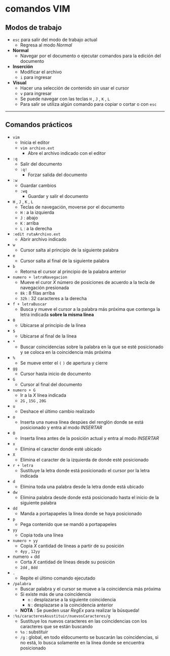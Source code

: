 # comandos VIM

## Modos de trabajo
- `esc` para salir del modo de trabajo actual
    - Regresa al modo *Normal*
- **Normal**
    - Navegar por el documento o ejecutar comandos para la edición del documento
- **Inserción**
    - Modificar el archivo
    - `i` para ingresar
- **Visual**
    - Hacer una selección de contenido sin usar el cursor
    - `v` para ingresar
    - Se puede navegar con las teclas `H` , `J` , `K` , `L`
    - Para salir se utiliza algún comando para copiar o cortar o con `esc`

---------
## Comandos prácticos
- `vim`
    - Inicia el editor
    - `vim archivo.ext`
        - Abre el archivo indicado con el editor
- `:q`
    - Salir del documento
    - `:q!`
        - Forzar salida del documento
- `:w`
    - Guardar cambios
    - `:wq`
        - Guardar y salir el documento
- `H` , `J` , `K` , `L`
    - Teclas de navegación, moverse por el documento
    - `H` : a la izquierda
    - `J` : abajo
    - `K` : arriba
    - `L` : a la derecha
- `:edit rutaArchivo.ext`
    - Abrir archivo indicado
- `w`
    - Cursor salta al principio de la siguiente palabra
- `e`
    - Cursor salta al final de la siguiente palabra
- `b`
    - Retorna el cursor al principio de la palabra anterior
- `numero + letraNavegacion`
    - Mueve el curor *X* número de posiciones de acuerdo a la tecla de navegación presionada
    - `8k` : 8 filas arriba
    - `32h` : 32 caracteres a la derecha
- `f + letraBuscar`
    - Busca y mueve el cursor a la palabra más próxima que contenga la letra indicada **sobre la misma línea**
- `0`
    - Ubicarse al principio de la línea
- `$`
    - Ubicarse al final de la línea
- `*`
    - Buscar coincidencias sobre la palabra en la que se esté posicionado y se coloca en la coincidencia más próxima
- `%`
    - Se mueve enter el `(` `)` de apertura y cierre
- `gg`
    - Cursor hasta inicio de documento
- `G`
    - Cursor al final del documento
- `numero + G`
    - Ir a la *X* línea indicada
    - `2G` , `15G` , `20G`
- `u`
    - Deshace el último cambio realizado
- `o`
    - Inserta una nueva línea despúes del renglón donde se está posicionado y entra al modo *INSERTAR*
- `O`
    - Inserta línea antes de la posición actual y entra al modo *INSERTAR*
- `x`
    - Elimina el caracter donde esté ubicado
- `X`
    - Elimina el caracter de la izquierda de donde esté posicionado
- `r + letra`
    - Sustituye la letra donde está posicionado el cursor por la letra indicada
- `d`
    - Elimina toda una palabra desde la letra donde está ubicado
- `dw`
    - Elimina palabra desde donde está posicionado hasta el inicio de la siguiente palabra
- `dd`
    - Manda a portapapeles la línea donde se haya posicionado
- `p`
    - Pega contenido que se mandó a portapapeles
- `yy`
    - Copia toda una línea
- `numero + yy`
    - Copia *X* cantidad de líneas a partir de su posición
    - `4yy` , `12yy`
- numero + dd
    - Corta *X* cantidad de líneas desde su posición
    - `2dd` , `8dd`
- `.`
    - Repite el último comando ejecutado
- `/palabra`
    - Buscar palabra y el cursor se mueve a la coincidencia más próxima
    - Si existe más de una coincidencia
        - `n` : desplazarse a la siguiente coincidencia
        - `N` : desplazarse a la coincidencia anterior
    - **NOTA** : Se pueden usar *RegEx* para realizar la búsqueda!
- `:%s/caracteresAsustituir/nuevosCaracteres/g`
    - Sustituye los nuevos caracteres en las coincidencias con los caracteres que se están buscando
    - `%s` : substituir
    - `/g` : global, en todo eldocumento se buscarán las coincidencias, si no está, lo busca solamente en la línea donde se encuentra posicionado